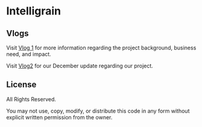 # Intelligrain

## Vlogs
Visit [Vlog 1](https://youtu.be/Toy1HftnyPE) for more information regarding the project background, business need, and impact.

Visit [Vlog2](https://youtu.be/We1OJHhkhQY) for our December update regarding our project.


## License
All Rights Reserved.

You may not use, copy, modify, or distribute this code in any form without explicit written permission from the owner.
